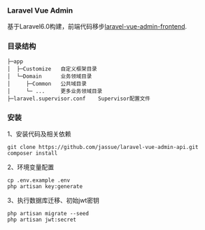 ### Laravel Vue Admin

基于Laravel6.0构建，前端代码移步[laravel-vue-admin-frontend](https://github.com/jassue/laravel-vue-admin-frontend).

### 目录结构

```
├─app
│  ├─Customize   自定义框架目录
│  └─Domain      业务领域目录
│     ├─Common   公共域目录
│     └─ ...     更多业务领域目录
├─laravel.supervisor.conf    Supervisor配置文件
```

### 安装

1、安装代码及相关依赖

```
git clone https://github.com/jassue/laravel-vue-admin-api.git
composer install
```

2、环境变量配置
```
cp .env.example .env
php artisan key:generate
```

3、执行数据库迁移、初始jwt密钥

```
php artisan migrate --seed
php artisan jwt:secret
```

